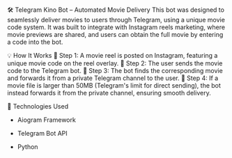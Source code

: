 🛠 Telegram Kino Bot – Automated Movie Delivery
This bot was designed to seamlessly deliver movies to users through Telegram, using a unique movie code system. It was built to integrate with Instagram reels marketing, where movie previews are shared, and users can obtain the full movie by entering a code into the bot.

💡 How It Works
📌 Step 1: A movie reel is posted on Instagram, featuring a unique movie code on the reel overlay.
📌 Step 2: The user sends the movie code to the Telegram bot.
📌 Step 3: The bot finds the corresponding movie and forwards it from a private Telegram channel to the user.
📌 Step 4: If a movie file is larger than 50MB (Telegram's limit for direct sending), the bot instead forwards it from the private channel, ensuring smooth delivery.


🔧 Technologies Used
* Aiogram Framework

* Telegram Bot API

* Python
